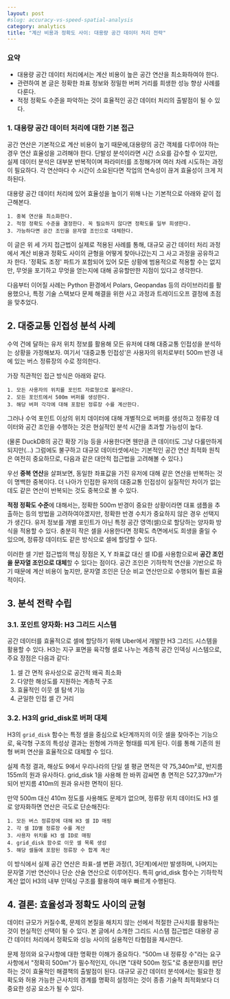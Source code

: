 ```yaml
---
layout: post
#slug: accuracy-vs-speed-spatial-analysis
category: analytics
title: "계산 비용과 정확도 사이: 대용량 공간 데이터 처리 전략"
---
```


### 요약
- 대용량 공간 데이터 처리에서는 계산 비용이 높은 공간 연산을 최소화하여야 한다.
- 관련하여 본 글은 정확한 좌표 정보와 정밀한 버퍼 거리를 희생한 성능 향상 사례를 다룬다.
- 적정 정확도 수준을 파악하는 것이 효율적인 공간 데이터 처리의 출발점이 될 수 있다.

### 1. 대용량 공간 데이터 처리에 대한 기본 접근

공간 연산은 기본적으로 계산 비용이 높기 때문에,대용량의 공간 객체를 다루어야 하는 경우 연산 효율성을 고려해야 한다. 단발성 분석이라면 시간 소요를 감수할 수 있지만, 실제 데이터 분석은 대부분 반복적이며 파라미터를 조정해가며 여러 차례 시도하는 과정이 필요하다. 각 연산마다 수 시간이 소요된다면 작업의 연속성이 끊겨 효율성이 크게 저하된다.

대용량 공간 데이터 처리에 있어 효율성을 높이기 위해 나는 기본적으로 아래와 같이 접근해본다.

```
1. 중복 연산을 최소화한다.
2. 적정 정확도 수준을 결정한다. 꼭 필요하지 않다면 정확도를 일부 희생한다.
3. 가능하다면 공간 조인을 문자열 조인으로 대체한다.
```

이 글은 위 세 가지 접근법이 실제로 적용된 사례를 통해, 대규모 공간 데이터 처리 과정에서 계산 비용과 정확도 사이의 균형을 어떻게 찾아나갔는지 그 사고 과정을 공유하고자 한다. '정확도 조정' 파트가 포함되어 있어 모든 상황에 범용적으로 적용할 수는 없지만, 무엇을 포기하고 무엇을 얻는지에 대해 공유할만한 지점이 있다고 생각한다.

다음부터 이어질 사례는 Python 환경에서 Polars, Geopandas 등의 라이브러리를 활용했으나, 특정 기술 스택보다 문제 해결을 위한 사고 과정과 트레이드오프 결정에 초점을 맞추었다.

## 2. 대중교통 인접성 분석 사례

수억 건에 달하는 유저 위치 정보를 활용해 모든 유저에 대해 대중교통 인접성을 분석하는 상황을 가정해보자. 여기서 '대중교통 인접성'은 사용자의 위치로부터 500m 반경 내에 있는 버스 정류장의 수로 정의한다.

가장 직관적인 접근 방식은 아래와 같다.

```
1. 모든 사용자의 위치를 포인트 자료형으로 불러온다.
2. 모든 포인트에서 500m 버퍼를 생성한다.
3. 해당 버퍼 각각에 대해 포함된 정류장 수를 계산한다.
```

그러나 수억 포인트 이상의 위치 데이터에 대해 개별적으로 버퍼를 생성하고 정류장 데이터와 공간 조인을 수행하는 것은 현실적인 분석 시간을 초과할 가능성이 높다.

(물론 DuckDB의 공간 확장 기능 등을 사용한다면 웬만큼 큰 데이터도 그냥 다룰만하게 되지만(...) 그럼에도 불구하고 대규모 데이터셋에서는 기본적인 공간 연산 최적화 원칙은 여전히 중요하므로, 다음과 같은 대안적 접근법을 고려해볼 수 있다.)

우선 **중복 연산**을 살펴보면, 동일한 좌표값을 가진 유저에 대해 같은 연산을 반복하는 것이 명백한 중복이다. 더 나아가 인접한 유저의 대중교통 인접성이 실질적인 차이가 없는데도 같은 연산이 반복되는 것도 중복으로 볼 수 있다.

**적정 정확도 수준**에 대해서는, 정확한 500m 반경이 중요한 상황이라면 대표 샘플을 추출하는 등의 방법을 고려하여야겠지만, 정확한 반경 수치가 중요하지 않은 경우 선택지가 생긴다. 유저 정보를 개별 포인트가 아닌 특정 공간 영역(셀)으로 할당하는 양자화 방식을 적용할 수 있다. 충분히 작은 셀을 사용한다면 정확도 측면에서도 희생을 줄일 수 있으며, 정류장 데이터도 같은 방식으로 셀에 할당할 수 있다.

이러한 셀 기반 접근법의 핵심 장점은 X, Y 좌표값 대신 셀 ID를 사용함으로써 **공간 조인을 문자열 조인으로 대체**할 수 있다는 점이다. 공간 조인은 기하학적 연산을 기반으로 하기 때문에 계산 비용이 높지만, 문자열 조인은 단순 비교 연산만으로 수행되어 훨씬 효율적이다.

## 3. 분석 전략 수립
### 3.1. 포인트 양자화: H3 그리드 시스템
공간 데이터를 효율적으로 셀에 할당하기 위해 Uber에서 개발한 H3 그리드 시스템을 활용할 수 있다. H3는 지구 표면을 육각형 셀로 나누는 계층적 공간 인덱싱 시스템으로, 주요 장점은 다음과 같다:

1. 셀 간 면적 유사성으로 공간적 왜곡 최소화
2. 다양한 해상도를 지원하는 계층적 구조
3. 효율적인 이웃 셀 탐색 기능
4. 균일한 인접 셀 간 거리

### 3.2. H3의 grid_disk로 버퍼 대체

H3의 `grid_disk` 함수는 특정 셀을 중심으로 k단계까지의 이웃 셀을 찾아주는 기능으로, 육각형 구조의 특성상 결과는 원형에 가까운 형태를 띠게 된다. 이를 통해 기존의 원형 버퍼 연산을 효율적으로 대체할 수 있다.

실제 측정 결과, 해상도 9에서 우리나라의 단일 셀 평균 면적은 약 75,340m²로, 반지름 155m의 원과 유사하다. grid_disk 1을 사용해 한 바퀴 감싸면 총 면적은 527,379m²가 되어 반지름 410m의 원과 유사한 면적이 된다.

만약 500m 대신 410m 정도를 사용해도 문제가 없으며, 정류장 위치 데이터도 H3 셀로 양자화하면 연산은 극도로 단순해진다:

```
1. 모든 버스 정류장에 대해 H3 셀 ID 매핑
2. 각 셀 ID별 정류장 수를 계산
3. 사용자 위치를 H3 셀 ID로 매핑
4. grid_disk 함수로 이웃 셀 목록 생성
5. 해당 셀들에 포함된 정류장 수 합계 계산
```

이 방식에서 실제 공간 연산은 좌표-셀 변환 과정(1, 3단계)에서만 발생하며, 나머지는 문자열 기반 연산이나 단순 산술 연산으로 이루어진다. 특히 grid_disk 함수는 기하학적 계산 없이 H3의 내부 인덱싱 구조를 활용하여 매우 빠르게 수행된다.

## 4. 결론: 효율성과 정확도 사이의 균형

데이터 규모가 커질수록, 문제의 본질을 해치지 않는 선에서 적절한 근사치를 활용하는 것이 현실적인 선택이 될 수 있다. 본 글에서 소개한 그리드 시스템 접근법은 대용량 공간 데이터 처리에서 정확도와 성능 사이의 실용적인 타협점을 제시한다.

문제 정의와 요구사항에 대한 명확한 이해가 중요하다. "500m 내 정류장 수"라는 요구사항에서 "정확히 500m"가 필수적인지, 아니면 "대략 500m 정도"로 충분한지를 판단하는 것이 효율적인 해결책의 출발점이 된다. 대규모 공간 데이터 분석에서는 필요한 정확도와 허용 가능한 근사치의 경계를 명확히 설정하는 것이 종종 기술적 최적화보다 더 중요한 성공 요소가 될 수 있다.